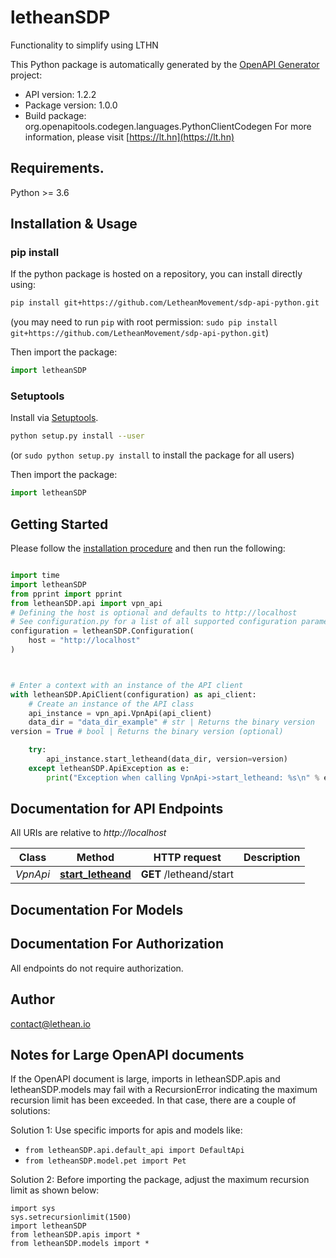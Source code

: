 # letheanSDP
Functionality to simplify using LTHN

This Python package is automatically generated by the [OpenAPI Generator](https://openapi-generator.tech) project:

- API version: 1.2.2
- Package version: 1.0.0
- Build package: org.openapitools.codegen.languages.PythonClientCodegen
For more information, please visit [https://lt.hn](https://lt.hn)

## Requirements.

Python >= 3.6

## Installation & Usage
### pip install

If the python package is hosted on a repository, you can install directly using:

```sh
pip install git+https://github.com/LetheanMovement/sdp-api-python.git
```
(you may need to run `pip` with root permission: `sudo pip install git+https://github.com/LetheanMovement/sdp-api-python.git`)

Then import the package:
```python
import letheanSDP
```

### Setuptools

Install via [Setuptools](http://pypi.python.org/pypi/setuptools).

```sh
python setup.py install --user
```
(or `sudo python setup.py install` to install the package for all users)

Then import the package:
```python
import letheanSDP
```

## Getting Started

Please follow the [installation procedure](#installation--usage) and then run the following:

```python

import time
import letheanSDP
from pprint import pprint
from letheanSDP.api import vpn_api
# Defining the host is optional and defaults to http://localhost
# See configuration.py for a list of all supported configuration parameters.
configuration = letheanSDP.Configuration(
    host = "http://localhost"
)



# Enter a context with an instance of the API client
with letheanSDP.ApiClient(configuration) as api_client:
    # Create an instance of the API class
    api_instance = vpn_api.VpnApi(api_client)
    data_dir = "data_dir_example" # str | Returns the binary version
version = True # bool | Returns the binary version (optional)

    try:
        api_instance.start_letheand(data_dir, version=version)
    except letheanSDP.ApiException as e:
        print("Exception when calling VpnApi->start_letheand: %s\n" % e)
```

## Documentation for API Endpoints

All URIs are relative to *http://localhost*

Class | Method | HTTP request | Description
------------ | ------------- | ------------- | -------------
*VpnApi* | [**start_letheand**](docs/VpnApi.md#start_letheand) | **GET** /letheand/start | 


## Documentation For Models



## Documentation For Authorization

 All endpoints do not require authorization.

## Author

contact@lethean.io


## Notes for Large OpenAPI documents
If the OpenAPI document is large, imports in letheanSDP.apis and letheanSDP.models may fail with a
RecursionError indicating the maximum recursion limit has been exceeded. In that case, there are a couple of solutions:

Solution 1:
Use specific imports for apis and models like:
- `from letheanSDP.api.default_api import DefaultApi`
- `from letheanSDP.model.pet import Pet`

Solution 2:
Before importing the package, adjust the maximum recursion limit as shown below:
```
import sys
sys.setrecursionlimit(1500)
import letheanSDP
from letheanSDP.apis import *
from letheanSDP.models import *
```

